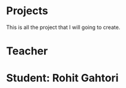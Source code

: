 # Projects
This is all the project that I will going to create.

# Teacher

# Student: Rohit Gahtori
